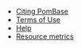 - [Citing PomBase](about/citing-pombase)
- [Terms of Use](about/terms-of-use)
- [Help](help)
- [Resource metrics](about/resource-metrics)

